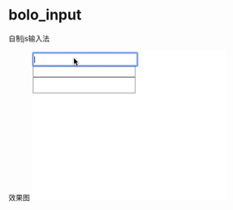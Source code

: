 # bolo_input
自制js输入法

效果图
![message](https://github.com/Markbolo/bolo_input/blob/master/bolo_input.gif)
